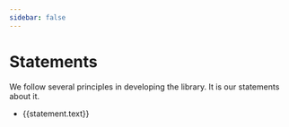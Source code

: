 ```yaml
---
sidebar: false
---
```


# Statements

We follow several principles in developing the library. It is our statements about it.

<script setup>
    import { data as statements } from './statements.data'
</script>

<ul>
    <li v-for="statement in statements">
        <a :href="statement.link">{{statement.text}}</a>
    </li>
</ul>
